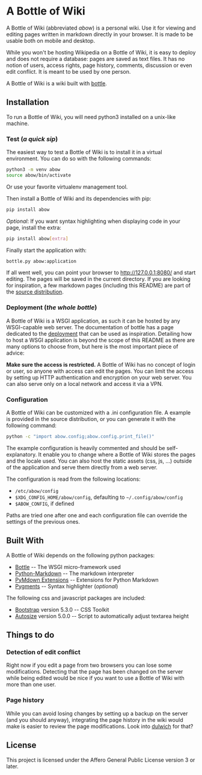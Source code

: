 # A Bottle of Wiki

A Bottle of Wiki (abbreviated _abow_) is a personal wiki. Use it for viewing and
editing pages written in markdown directly in your browser. It is made to be
usable both on mobile and desktop.

While you won't be hosting Wikipedia on a Bottle of Wiki, it is easy to deploy
and does not require a database: pages are saved as text files. It has no notion
of users, access rights, page history, comments, discussion or even edit
conflict. It is meant to be used by one person.

A Bottle of Wiki is a wiki built with [bottle](https://bottlepy.org/).

## Installation

To run a Bottle of Wiki, you will need python3 installed on a unix-like machine.

### Test (_a quick sip_)

The easiest way to test a Bottle of Wiki is to install it in a virtual
environment. You can do so with the following commands:
```sh
python3 -m venv abow
source abow/bin/activate
```
Or use your favorite virtualenv management tool.

Then install a Bottle of Wiki and its dependencies with pip:
```sh
pip install abow
```

_Optional_: If you want syntax highlighting when displaying code in your page,
install the extra:
```sh
pip install abow[extra]
```

Finally start the application with:
```sh
bottle.py abow:application
```
If all went well, you can point your browser to <http://127.0.0.1:8080/> and
start editing. The pages will be saved in the current directory. If you are
looking for inspiration, a few markdown pages (including this README) are part
of the [source distribution][sdist].

[sdist]:https://files.pythonhosted.org/packages/source/a/abow/abow-0.5.1.tar.gz

### Deployment (_the whole bottle_)

A Bottle of Wiki is a WSGI application, as such it can be hosted by any
WSGI-capable web server. The documentation of bottle has a page dedicated to the
[deployment](https://bottlepy.org/docs/stable/deployment.html) that can be used
as inspiration. Detailing how to host a WSGI application is beyond the scope of
this README as there are many options to choose from, but here is the most
important piece of advice:

**Make sure the access is restricted.** A Bottle of Wiki has no concept of login
or user, so anyone with access can edit the pages. You can limit the access by
setting up HTTP authentication and encryption on your web server. You can also
serve only on a local network and access it via a VPN.

### Configuration

A Bottle of Wiki can be customized with a .ini configuration file. A example is
provided in the source distribution, or you can generate it with the following
command:
```sh
python -c "import abow.config;abow.config.print_file()"
```

The example configuration is heavily commented and should be self-explanatory.
It enable you to change where a Bottle of Wiki stores the pages and the locale
used. You can also host the static assets (css, js, ...) outside of the
application and serve them directly from a web server.

The configuration is read from the following locations:

* `/etc/abow/config`
* `$XDG_CONFIG_HOME/abow/config`, defaulting to `~/.config/abow/config`
* `$ABOW_CONFIG`, if defined

Paths are tried one after one and each configuration file can override the
settings of the previous ones.

## Built With

A Bottle of Wiki depends on the following python packages:

* [Bottle](https://bottlepy.org/) -- The WSGI micro-framework used
* [Python-Markdown](https://python-markdown.github.io/)
  -- The markdown interpreter
* [PyMdown Extensions](https://facelessuser.github.io/pymdown-extensions/)
  -- Extensions for Python Markdown
* [Pygments](https://pygments.org/) -- Syntax highlighter (_optional_)

The following css and javascript packages are included:

* [Bootstrap](https://getbootstrap.com) version 5.3.0 -- CSS Toolkit
* [Autosize](http://www.jacklmoore.com/autosize/) version 5.0.0
  -- Script to automatically adjust textarea height

## Things to do

### Detection of edit conflict

Right now if you edit a page from two browsers you can lose some modifications.
Detecting that the page has been changed on the server while being edited would
be nice if you want to use a Bottle of Wiki with more than one user.

### Page history

While you can avoid losing changes by setting up a backup on the server (and you
should anyway), integrating the page history in the wiki would make is easier to
review the page modifications. Look into [dulwich](https://www.dulwich.io/) for
that?

## License

This project is licensed under the Affero General Public License version 3 or later.
